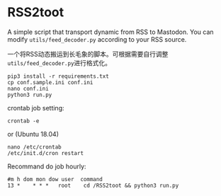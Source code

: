 # RSS2toot

A simple script that transport dynamic from RSS to Mastodon. You can modify `utils/feed_decoder.py` according to your RSS source.

一个将RSS动态搬运到长毛象的脚本。可根据需要自行调整`utils/feed_decoder.py`进行格式化。




```
pip3 install -r requirements.txt
cp conf.sample.ini conf.ini
nano conf.ini
python3 run.py
```

crontab job setting:
```
crontab -e
```
or (Ubuntu 18.04)
```
nano /etc/crontab
/etc/init.d/cron restart
```

Recommand do job hourly:
```
#m h dom mon dow user  command
13 *    * * *   root    cd /RSS2toot && python3 run.py
```
